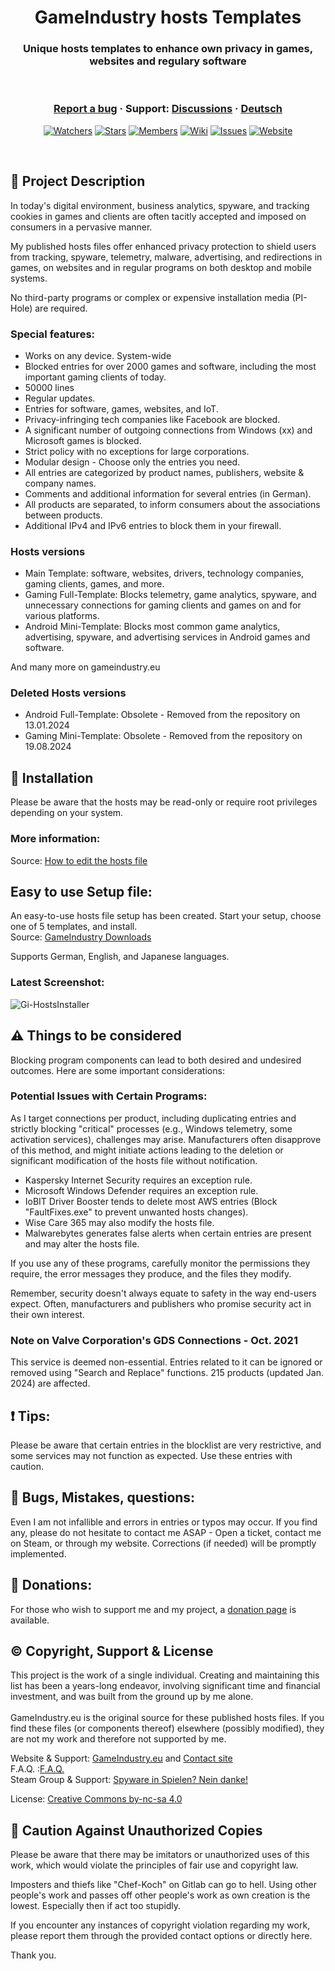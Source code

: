 <h1 align="center">GameIndustry hosts Templates</h1>
<h3 align="center">Unique hosts templates to enhance own privacy in games, websites and regulary software</h3>

<br />

<h3 align="center">
  <a href="https://github.com/KodoPengin/GameIndustry-hosts-Template/issues">Report a bug</a>
  <span> · </span>
  Support: <a href="https://github.com/KodoPengin/GameIndustry-hosts-Template/discussions">Discussions</a>
  <span> · </span>
  <a href="/docs/README_de.md">Deutsch</a>
</h3>
 <p align="center">
    <a href="https://github.com/KodoPengin/GameIndustry-hosts-Template/watchers"><img alt="Watchers" src="https://img.shields.io/github/watchers/KodoPengin/GameIndustry-hosts-Template.svg?color=0088ff" /></a>
    <a href="https://github.com/KodoPengin/GameIndustry-hosts-Template/stargazers"><img alt="Stars" src="https://img.shields.io/github/stars/KodoPengin/GameIndustry-hosts-Template.svg?color=0088ff" /></a>
    <a href="https://github.com/KodoPengin/GameIndustry-hosts-Template/network/members"><img alt="Members" src="https://img.shields.io/github/forks/KodoPengin/GameIndustry-hosts-Template.svg?color=0088ff" /></a>
	<a href="https://github.com/KodoPengin/GameIndustry-hosts-Template/wiki"><img alt="Wiki" src="https://img.shields.io/badge/wiki-visit-green?style=flat-square&color=0088ff" /></a>
    <a href="https://github.com/KodoPengin/GameIndustry-hosts-Template/issues"><img alt="Issues" src="https://img.shields.io/github/issues/KodoPengin/GameIndustry-hosts-Template.svg?color=0088ff" /></a>
		<a href="https://gameindustry.eu"><img alt="Website" src="https://img.shields.io/badge/website-online-blue?url=https%3A%2F%2Fgameindustry.eu?color=0088ff" /></a>
  </p>
<br />

## 📝 Project Description
In today's digital environment, business analytics, spyware, and tracking cookies in games and clients are often tacitly accepted and imposed on consumers in a pervasive manner.

My published hosts files offer enhanced privacy protection to shield users from tracking, spyware, telemetry, malware, advertising, and redirections in games, on websites and in regular programs on both desktop and mobile systems.

No third-party programs or complex or expensive installation media (PI-Hole) are required.

### Special features:
- Works on any device. System-wide
- Blocked entries for over 2000 games and software, including the most important gaming clients of today.
- 50000 lines
- Regular updates.
- Entries for software, games, websites, and IoT.
- Privacy-infringing tech companies like Facebook are blocked.
- A significant number of outgoing connections from Windows (xx) and Microsoft games is blocked.
- Strict policy with no exceptions for large corporations.
- Modular design - Choose only the entries you need.
- All entries are categorized by product names, publishers, website & company names.
- Comments and additional information for several entries (in German).
- All products are separated, to inform consumers about the associations between products.
- Additional IPv4 and IPv6 entries to block them in your firewall.

### Hosts versions
- Main Template: software, websites, drivers, technology companies, gaming clients, games, and more.
- Gaming Full-Template: Blocks telemetry, game analytics, spyware, and unnecessary connections for gaming clients and games on and for various platforms.
- Android Mini-Template: Blocks most common game analytics, advertising, spyware, and advertising services in Android games and software.

And many more on gameindustry.eu

### Deleted Hosts versions
- Android Full-Template: Obsolete - Removed from the repository on 13.01.2024
- Gaming Mini-Template: Obsolete - Removed from the repository on 19.08.2024

## 📖 Installation
Please be aware that the hosts may be read-only or require root privileges depending on your system.
### More information:
Source: <a href="https://gameindustry.eu/blog/hosts-datei-bearbeiten-windows-linux-android/">How to edit the hosts file</a><br>

## Easy to use Setup file:
An easy-to-use hosts file setup has been created. Start your setup, choose one of 5 templates, and install.<br>
Source: <a href="https://www.gameindustry.eu/downloads/">GameIndustry Downloads</a><br>

Supports German, English, and Japanese languages.

### Latest Screenshot:
<p float="left">
<img src="https://www.gameindustry.eu/images/git/Setup_Uebersicht_2024.webp" alt="Gi-HostsInstaller">
</p>

## ⚠ Things to be considered
Blocking program components can lead to both desired and undesired outcomes. Here are some important considerations:

### Potential Issues with Certain Programs:
As I target connections per product, including duplicating entries and strictly blocking "critical" processes (e.g., Windows telemetry, some activation services), challenges may arise. Manufacturers often disapprove of this method, and might initiate actions leading to the deletion or significant modification of the hosts file without notification.<br>
- Kaspersky Internet Security requires an exception rule.
- Microsoft Windows Defender requires an exception rule.
- IoBIT Driver Booster tends to delete most AWS entries (Block "FaultFixes.exe" to prevent unwanted hosts changes).
- Wise Care 365 may also modify the hosts file.
- Malwarebytes generates false alerts when certain entries are present and may alter the hosts file.

If you use any of these programs, carefully monitor the permissions they require, the error messages they produce, and the files they modify.

Remember, security doesn't always equate to safety in the way end-users expect. Often, manufacturers and publishers who promise security act in their own interest.

### Note on Valve Corporation's GDS Connections - Oct. 2021
This service is deemed non-essential. Entries related to it can be ignored or removed using "Search and Replace" functions. 215 products (updated Jan. 2024) are affected.

## ❗ Tips:
Please be aware that certain entries in the blocklist are very restrictive, and some services may not function as expected. Use these entries with caution.

## 🐞 Bugs, Mistakes, questions:
Even I am not infallible and errors in entries or typos may occur. If you find any, please do not hesitate to contact me ASAP - Open a ticket, contact me on Steam, or through my website. Corrections (if needed) will be promptly implemented.

## 🔖 Donations:
For those who wish to support me and my project, a <a href="https://gameindustry.eu/donations/">donation page</a> is available.

## © Copyright, Support & License
This project is the work of a single individual. Creating and maintaining this list has been a years-long endeavor, involving significant time and financial investment, and was built from the ground up by me alone.<br><br>
GameIndustry.eu is the original source for these published hosts files. If you find these files (or components thereof) elsewhere (possibly modified), they are not my work and therefore not supported by me.

Website & Support: <a href="https://www.gameindustry.eu">GameIndustry.eu</a> and <a href="https://www.gameindustry.eu/contact/">Contact site</a><br>
F.A.Q. :<a href="https://www.gameindustry.eu/faq/">F.A.Q.</a><br>
Steam Group & Support: <a href="https://steamcommunity.com/groups/penguindome/">Spyware in Spielen? Nein danke!</a>

License: <a href="https://creativecommons.org/licenses/by-nc-sa/4.0/">Creative Commons by-nc-sa 4.0</a>

## 🚨 Caution Against Unauthorized Copies
Please be aware that there may be imitators or unauthorized uses of this work, which would violate the principles of fair use and copyright law.

Imposters and thiefs like "Chef-Koch" on Gitlab can go to hell. Using other people's work and passes off other people's work as own creation is the lowest. Especially then if act too stupidly.

If you encounter any instances of copyright violation regarding my work, please report them through the provided contact options or directly here.

Thank you.